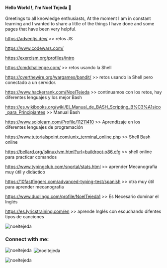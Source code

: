 #### Hello World !, I'm Noel Tejeda 👋



Greetings to all knowledge enthusiasts, At the moment I am in constant learning and I wanted to share a little of the things I have done and some pages that have been very helpful.

https://adventjs.dev/                      >> retos JS

https://www.codewars.com/

https://exercism.org/profiles/intro

https://cmdchallenge.com/                  >>       retos usando la Shell

https://overthewire.org/wargames/bandit/   >>       retos usando la Shell pero conectado a un servidor.

https://www.hackerrank.com/NoelTejeda     >> continuamos con los retos, hay diferentes lenguajes y los mejor Bash

https://es.wikibooks.org/wiki/El_Manual_de_BASH_Scripting_B%C3%A1sico_para_Principiantes >> Manual Bash

https://www.sololearn.com/Profile/11211410  >>      Aprendizaje en los diferentes lenguajes de programación 

https://www.tutorialspoint.com/unix_terminal_online.php >> Shell Bash online

https://bellard.org/jslinux/vm.html?url=buildroot-x86.cfg >> shell online para practicar comandos

https://www.typingclub.com/sportal/stats.html >> aprender Mecanografia muy útil y didáctico

https://10fastfingers.com/advanced-typing-test/spanish >> otra muy útil para aprender mecanografia

https://www.duolingo.com/profile/NoelTejeda1  >> Es Necesario dominar el Inglés

https://es.lyricstraining.com/en  >> aprende Inglés con escuchando difentes tipos de canciones


<p align="left"> <img src="https://komarev.com/ghpvc/?username=noeltejeda&label=Profile%20views&color=0e75b6&style=flat" alt="noeltejeda" /> </p>

<h3 align="left">Connect with me:</h3>
<p align="left">
</p>

<p><img align="left" src="https://github-readme-stats.vercel.app/api/top-langs?username=noeltejeda&show_icons=true&locale=en&layout=compact" alt="noeltejeda" /></p>

<p>&nbsp;<img align="center" src="https://github-readme-stats.vercel.app/api?username=noeltejeda&show_icons=true&locale=en" alt="noeltejeda" /></p>

<p><img align="center" src="https://github-readme-streak-stats.herokuapp.com/?user=noeltejeda&" alt="noeltejeda" /></p>


